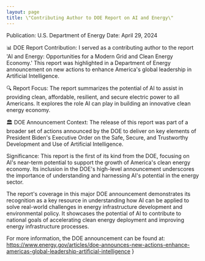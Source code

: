 ```yaml
---
layout: page
title: \"Contributing Author to DOE Report on AI and Energy\"
---
```


Publication: U.S. Department of Energy
Date: April 29, 2024

📊 DOE Report Contribution: I served as a contributing author to the report 'AI and Energy: Opportunities for a Modern Grid and Clean Energy Economy.' This report was highlighted in a Department of Energy announcement on new actions to enhance America's global leadership in Artificial Intelligence.

🔍 Report Focus: The report summarizes the potential of AI to assist in providing clean, affordable, resilient, and secure electric power to all Americans. It explores the role AI can play in building an innovative clean energy economy.

🏛️ DOE Announcement Context: The release of this report was part of a broader set of actions announced by the DOE to deliver on key elements of President Biden's Executive Order on the Safe, Secure, and Trustworthy Development and Use of Artificial Intelligence.

Significance: This report is the first of its kind from the DOE, focusing on AI's near-term potential to support the growth of America's clean energy economy. Its inclusion in the DOE's high-level announcement underscores the importance of understanding and harnessing AI's potential in the energy sector.

The report's coverage in this major DOE announcement demonstrates its recognition as a key resource in understanding how AI can be applied to solve real-world challenges in energy infrastructure development and environmental policy. It showcases the potential of AI to contribute to national goals of accelerating clean energy deployment and improving energy infrastructure processes.

For more information, the DOE announcement can be found at: https://www.energy.gov/articles/doe-announces-new-actions-enhance-americas-global-leadership-artificial-intelligence
    }